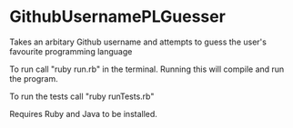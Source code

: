 # GithubUsernamePLGuesser
Takes an arbitary Github username and attempts to guess the user's favourite programming language

To run call "ruby run.rb" in the terminal. Running this will compile and run
the program.

To run the tests call "ruby runTests.rb"

Requires Ruby and Java to be installed.
